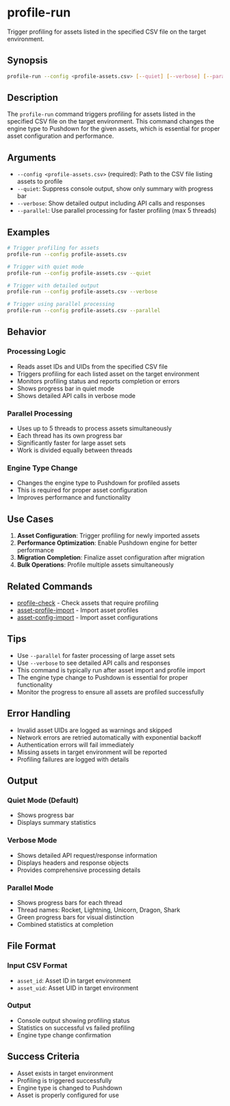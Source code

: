 # profile-run

Trigger profiling for assets listed in the specified CSV file on the target environment.

## Synopsis

```bash
profile-run --config <profile-assets.csv> [--quiet] [--verbose] [--parallel]
```

## Description

The `profile-run` command triggers profiling for assets listed in the specified CSV file on the target environment. This command changes the engine type to Pushdown for the given assets, which is essential for proper asset configuration and performance.

## Arguments

- `--config <profile-assets.csv>` (required): Path to the CSV file listing assets to profile
- `--quiet`: Suppress console output, show only summary with progress bar
- `--verbose`: Show detailed output including API calls and responses
- `--parallel`: Use parallel processing for faster profiling (max 5 threads)

## Examples

```bash
# Trigger profiling for assets
profile-run --config profile-assets.csv

# Trigger with quiet mode
profile-run --config profile-assets.csv --quiet

# Trigger with detailed output
profile-run --config profile-assets.csv --verbose

# Trigger using parallel processing
profile-run --config profile-assets.csv --parallel
```

## Behavior

### Processing Logic
- Reads asset IDs and UIDs from the specified CSV file
- Triggers profiling for each listed asset on the target environment
- Monitors profiling status and reports completion or errors
- Shows progress bar in quiet mode
- Shows detailed API calls in verbose mode

### Parallel Processing
- Uses up to 5 threads to process assets simultaneously
- Each thread has its own progress bar
- Significantly faster for large asset sets
- Work is divided equally between threads

### Engine Type Change
- Changes the engine type to Pushdown for profiled assets
- This is required for proper asset configuration
- Improves performance and functionality

## Use Cases

1. **Asset Configuration**: Trigger profiling for newly imported assets
2. **Performance Optimization**: Enable Pushdown engine for better performance
3. **Migration Completion**: Finalize asset configuration after migration
4. **Bulk Operations**: Profile multiple assets simultaneously

## Related Commands

- [profile-check](profile-check.md) - Check assets that require profiling
- [asset-profile-import](asset-profile-import.md) - Import asset profiles
- [asset-config-import](asset-config-import.md) - Import asset configurations

## Tips

- Use `--parallel` for faster processing of large asset sets
- Use `--verbose` to see detailed API calls and responses
- This command is typically run after asset import and profile import
- The engine type change to Pushdown is essential for proper functionality
- Monitor the progress to ensure all assets are profiled successfully

## Error Handling

- Invalid asset UIDs are logged as warnings and skipped
- Network errors are retried automatically with exponential backoff
- Authentication errors will fail immediately
- Missing assets in target environment will be reported
- Profiling failures are logged with details

## Output

### Quiet Mode (Default)
- Shows progress bar
- Displays summary statistics

### Verbose Mode
- Shows detailed API request/response information
- Displays headers and response objects
- Provides comprehensive processing details

### Parallel Mode
- Shows progress bars for each thread
- Thread names: Rocket, Lightning, Unicorn, Dragon, Shark
- Green progress bars for visual distinction
- Combined statistics at completion

## File Format

### Input CSV Format
- `asset_id`: Asset ID in target environment
- `asset_uid`: Asset UID in target environment

### Output
- Console output showing profiling status
- Statistics on successful vs failed profiling
- Engine type change confirmation

## Success Criteria

- Asset exists in target environment
- Profiling is triggered successfully
- Engine type is changed to Pushdown
- Asset is properly configured for use 